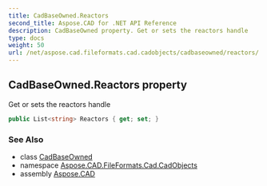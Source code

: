```yaml
---
title: CadBaseOwned.Reactors
second_title: Aspose.CAD for .NET API Reference
description: CadBaseOwned property. Get or sets the reactors handle
type: docs
weight: 50
url: /net/aspose.cad.fileformats.cad.cadobjects/cadbaseowned/reactors/
---
```

## CadBaseOwned.Reactors property

Get or sets the reactors handle

```csharp
public List<string> Reactors { get; set; }
```

### See Also

* class [CadBaseOwned](../)
* namespace [Aspose.CAD.FileFormats.Cad.CadObjects](../../cadbaseowned/)
* assembly [Aspose.CAD](../../../)


